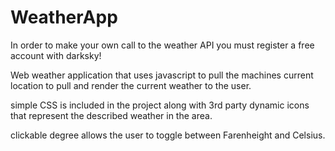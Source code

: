 # WeatherApp
In order to make your own call to the weather API you must register a free account with darksky!

Web weather application that uses javascript to pull the machines current location to pull and render the current weather
to the user.

simple CSS is included in the project along with 3rd party dynamic icons that represent the described weather 
in the area.

clickable degree allows the user to toggle between Farenheight and Celsius.
